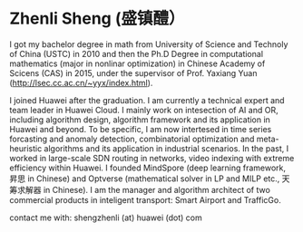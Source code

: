 # Zhenli Sheng (盛镇醴）

I got my bachelor degree in math from University of Science and Technoly of China (USTC) in 2010 and then the Ph.D Degree in computational mathematics (major in nonlinar optimization) in Chinese Academy of Scicens (CAS) in 2015, under the supervisor of Prof. Yaxiang Yuan (http://lsec.cc.ac.cn/~yyx/index.html).

I joined Huawei after the graduation. I am currently a technical expert and team leader in Huawei Cloud. I mainly work on intesection of AI and OR, including algorithm design, algorithm framework and its application in Huawei and beyond. To be specific, I am now intertesed in time series forcasting and anomaly detection, combinatorial optimization and meta-heuristic algorithms and its application in industrial scenarios. In the past, I worked in large-scale SDN routing in networks, video indexing with extreme efficiency within Huawei. I founded MindSpore (deep learning framework, 昇思 in Chinese) and Optverse (mathematical solver in LP and MILP etc., 天筹求解器 in Chinese). I am the manager and algorithm architect of two commercial products in inteligent transport: Smart Airport and TrafficGo. 

contact me with: shengzhenli (at) huawei (dot) com

